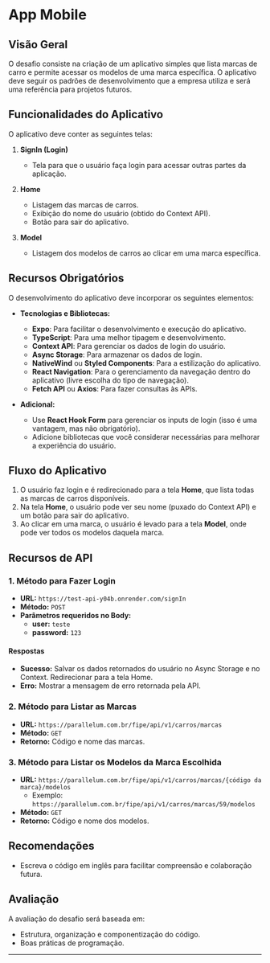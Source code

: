 # App Mobile

## Visão Geral

O desafio consiste na criação de um aplicativo simples que lista marcas de carro e permite acessar os modelos de uma marca específica. O aplicativo deve seguir os padrões de desenvolvimento que a empresa utiliza e será uma referência para projetos futuros.

## Funcionalidades do Aplicativo

O aplicativo deve conter as seguintes telas:

1. **SignIn (Login)**
   - Tela para que o usuário faça login para acessar outras partes da aplicação.

2. **Home**
   - Listagem das marcas de carros.
   - Exibição do nome do usuário (obtido do Context API).
   - Botão para sair do aplicativo.

3. **Model**
   - Listagem dos modelos de carros ao clicar em uma marca específica.

## Recursos Obrigatórios

O desenvolvimento do aplicativo deve incorporar os seguintes elementos:

- **Tecnologias e Bibliotecas:**
  - **Expo**: Para facilitar o desenvolvimento e execução do aplicativo.
  - **TypeScript**: Para uma melhor tipagem e desenvolvimento.
  - **Context API**: Para gerenciar os dados de login do usuário.
  - **Async Storage**: Para armazenar os dados de login.
  - **NativeWind** ou **Styled Components**: Para a estilização do aplicativo.
  - **React Navigation**: Para o gerenciamento da navegação dentro do aplicativo (livre escolha do tipo de navegação).
  - **Fetch API** ou **Axios**: Para fazer consultas às APIs.

- **Adicional:**
  - Use **React Hook Form** para gerenciar os inputs de login (isso é uma vantagem, mas não obrigatório).
  - Adicione bibliotecas que você considerar necessárias para melhorar a experiência do usuário.

## Fluxo do Aplicativo

1. O usuário faz login e é redirecionado para a tela **Home**, que lista todas as marcas de carros disponíveis.
2. Na tela **Home**, o usuário pode ver seu nome (puxado do Context API) e um botão para sair do aplicativo.
3. Ao clicar em uma marca, o usuário é levado para a tela **Model**, onde pode ver todos os modelos daquela marca.

## Recursos de API

### 1. Método para Fazer Login
- **URL:** `https://test-api-y04b.onrender.com/signIn`
- **Método:** `POST`
- **Parâmetros requeridos no Body:**
  - **user:** `teste`
  - **password:** `123`

#### Respostas
- **Sucesso:** Salvar os dados retornados do usuário no Async Storage e no Context. Redirecionar para a tela Home.
- **Erro:** Mostrar a mensagem de erro retornada pela API.

### 2. Método para Listar as Marcas
- **URL:** `https://parallelum.com.br/fipe/api/v1/carros/marcas`
- **Método:** `GET`
- **Retorno:** Código e nome das marcas.

### 3. Método para Listar os Modelos da Marca Escolhida
- **URL:** `https://parallelum.com.br/fipe/api/v1/carros/marcas/{código da marca}/modelos`
  - Exemplo: `https://parallelum.com.br/fipe/api/v1/carros/marcas/59/modelos`
- **Método:** `GET`
- **Retorno:** Código e nome dos modelos.

## Recomendações

- Escreva o código em inglês para facilitar compreensão e colaboração futura.

## Avaliação

A avaliação do desafio será baseada em:

- Estrutura, organização e componentização do código.
- Boas práticas de programação.


---

